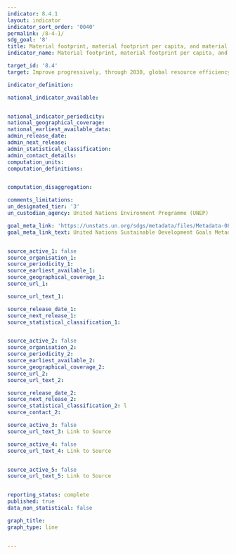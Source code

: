 ```yaml
---
indicator: 8.4.1
layout: indicator
indicator_sort_order: '0040'
permalink: /8-4-1/
sdg_goal: '8'
title: Material footprint, material footprint per capita, and material footprint per GDP
indicator_name: Material footprint, material footprint per capita, and material footprint per GDP

target_id: '8.4'
target: Improve progressively, through 2030, global resource efficiency in consumption and production and endeavour to decouple economic growth from environmental degradation, in accordance with the 10-Year Framework of Programmes on Sustainable Consumption and Production, with developed countries taking the lead

indicator_definition:

national_indicator_available:


national_indicator_periodicity:
national_geographical_coverage:
national_earliest_available_data:
admin_release_date:
admin_next_release:
admin_statistical_classification:
admin_contact_details:
computation_units:
computation_definitions:


computation_disaggregation:

comments_limitations:
un_designated_tier: '3'
un_custodian_agency: United Nations Environment Programme (UNEP)

goal_meta_link: 'https://unstats.un.org/sdgs/metadata/files/Metadata-08-04-01.pdf '
goal_meta_link_text: United Nations Sustainable Development Goals Metadata (pdf 894kB)


source_active_1: false
source_organisation_1:
source_periodicity_1:
source_earliest_available_1:
source_geographical_coverage_1:
source_url_1:

source_url_text_1:

source_release_date_1:
source_next_release_1:
source_statistical_classification_1:


source_active_2: false
source_organisation_2:
source_periodicity_2:
source_earliest_available_2:
source_geographical_coverage_2:
source_url_2:
source_url_text_2:

source_release_date_2:
source_next_release_2:
source_statistical_classification_2: l
source_contact_2:

source_active_3: false
source_url_text_3: Link to Source

source_active_4: false
source_url_text_4: Link to Source


source_active_5: false
source_url_text_5: Link to Source


reporting_status: complete
published: true
data_non_statistical: false

graph_title:
graph_type: line


---
```

